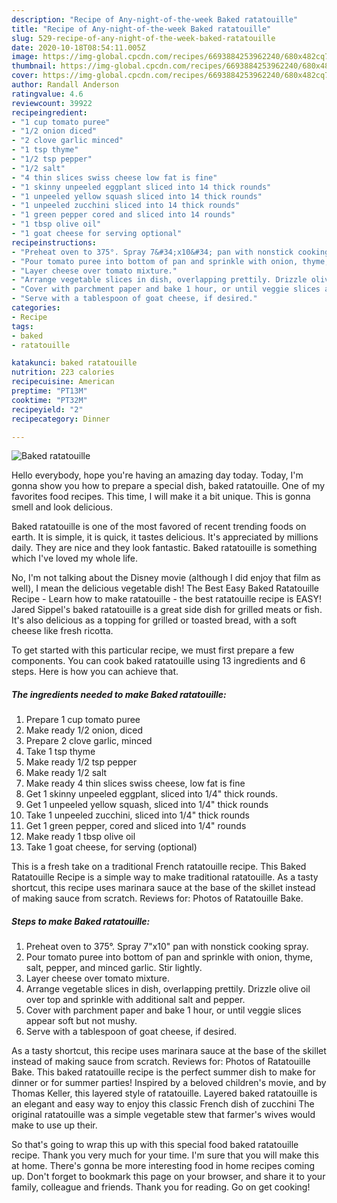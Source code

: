 ```yaml
---
description: "Recipe of Any-night-of-the-week Baked ratatouille"
title: "Recipe of Any-night-of-the-week Baked ratatouille"
slug: 529-recipe-of-any-night-of-the-week-baked-ratatouille
date: 2020-10-18T08:54:11.005Z
image: https://img-global.cpcdn.com/recipes/6693884253962240/680x482cq70/baked-ratatouille-recipe-main-photo.jpg
thumbnail: https://img-global.cpcdn.com/recipes/6693884253962240/680x482cq70/baked-ratatouille-recipe-main-photo.jpg
cover: https://img-global.cpcdn.com/recipes/6693884253962240/680x482cq70/baked-ratatouille-recipe-main-photo.jpg
author: Randall Anderson
ratingvalue: 4.6
reviewcount: 39922
recipeingredient:
- "1 cup tomato puree"
- "1/2 onion diced"
- "2 clove garlic minced"
- "1 tsp thyme"
- "1/2 tsp pepper"
- "1/2 salt"
- "4 thin slices swiss cheese low fat is fine"
- "1 skinny unpeeled eggplant sliced into 14 thick rounds"
- "1 unpeeled yellow squash sliced into 14 thick rounds"
- "1 unpeeled zucchini sliced into 14 thick rounds"
- "1 green pepper cored and sliced into 14 rounds"
- "1 tbsp olive oil"
- "1 goat cheese for serving optional"
recipeinstructions:
- "Preheat oven to 375°. Spray 7&#34;x10&#34; pan with nonstick cooking spray."
- "Pour tomato puree into bottom of pan and sprinkle with onion, thyme, salt, pepper, and minced garlic. Stir lightly."
- "Layer cheese over tomato mixture."
- "Arrange vegetable slices in dish, overlapping prettily. Drizzle olive oil over top and sprinkle with additional salt and pepper."
- "Cover with parchment paper and bake 1 hour, or until veggie slices appear soft but not mushy."
- "Serve with a tablespoon of goat cheese, if desired."
categories:
- Recipe
tags:
- baked
- ratatouille

katakunci: baked ratatouille 
nutrition: 223 calories
recipecuisine: American
preptime: "PT13M"
cooktime: "PT32M"
recipeyield: "2"
recipecategory: Dinner

---
```



![Baked ratatouille](https://img-global.cpcdn.com/recipes/6693884253962240/680x482cq70/baked-ratatouille-recipe-main-photo.jpg)

Hello everybody, hope you're having an amazing day today. Today, I'm gonna show you how to prepare a special dish, baked ratatouille. One of my favorites food recipes. This time, I will make it a bit unique. This is gonna smell and look delicious.

Baked ratatouille is one of the most favored of recent trending foods on earth. It is simple, it is quick, it tastes delicious. It's appreciated by millions daily. They are nice and they look fantastic. Baked ratatouille is something which I've loved my whole life.

No, I&#39;m not talking about the Disney movie (although I did enjoy that film as well), I mean the delicious vegetable dish! The Best Easy Baked Ratatouille Recipe - Learn how to make ratatouille - the best ratatouille recipe is EASY! Jared Sippel&#39;s baked ratatouille is a great side dish for grilled meats or fish. It&#39;s also delicious as a topping for grilled or toasted bread, with a soft cheese like fresh ricotta.


To get started with this particular recipe, we must first prepare a few components. You can cook baked ratatouille using 13 ingredients and 6 steps. Here is how you can achieve that.

<!--inarticleads1-->

##### The ingredients needed to make Baked ratatouille:

1. Prepare 1 cup tomato puree
1. Make ready 1/2 onion, diced
1. Prepare 2 clove garlic, minced
1. Take 1 tsp thyme
1. Make ready 1/2 tsp pepper
1. Make ready 1/2 salt
1. Make ready 4 thin slices swiss cheese, low fat is fine
1. Get 1 skinny unpeeled eggplant, sliced into 1/4&#34; thick rounds.
1. Get 1 unpeeled yellow squash, sliced into 1/4&#34; thick rounds
1. Take 1 unpeeled zucchini, sliced into 1/4&#34; thick rounds
1. Get 1 green pepper, cored and sliced into 1/4&#34; rounds
1. Make ready 1 tbsp olive oil
1. Take 1 goat cheese, for serving (optional)


This is a fresh take on a traditional French ratatouille recipe. This Baked Ratatouille Recipe is a simple way to make traditional ratatouille. As a tasty shortcut, this recipe uses marinara sauce at the base of the skillet instead of making sauce from scratch. Reviews for: Photos of Ratatouille Bake. 

<!--inarticleads2-->

##### Steps to make Baked ratatouille:

1. Preheat oven to 375°. Spray 7&#34;x10&#34; pan with nonstick cooking spray.
1. Pour tomato puree into bottom of pan and sprinkle with onion, thyme, salt, pepper, and minced garlic. Stir lightly.
1. Layer cheese over tomato mixture.
1. Arrange vegetable slices in dish, overlapping prettily. Drizzle olive oil over top and sprinkle with additional salt and pepper.
1. Cover with parchment paper and bake 1 hour, or until veggie slices appear soft but not mushy.
1. Serve with a tablespoon of goat cheese, if desired.


As a tasty shortcut, this recipe uses marinara sauce at the base of the skillet instead of making sauce from scratch. Reviews for: Photos of Ratatouille Bake. This baked ratatouille recipe is the perfect summer dish to make for dinner or for summer parties! Inspired by a beloved children&#39;s movie, and by Thomas Keller, this layered style of ratatouille. Layered baked ratatouille is an elegant and easy way to enjoy this classic French dish of zucchini The original ratatouille was a simple vegetable stew that farmer&#39;s wives would make to use up their. 

So that's going to wrap this up with this special food baked ratatouille recipe. Thank you very much for your time. I'm sure that you will make this at home. There's gonna be more interesting food in home recipes coming up. Don't forget to bookmark this page on your browser, and share it to your family, colleague and friends. Thank you for reading. Go on get cooking!
